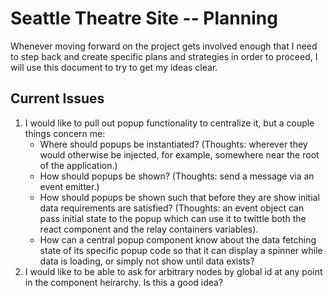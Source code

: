 # Seattle Theatre Site -- Planning

Whenever moving forward on the project gets involved enough that I need to step back and create specific plans and strategies in order to proceed, I will use this document to try to get my ideas clear.

## Current Issues

1. I would like to pull out popup functionality to centralize it, but a couple things concern me:
   - Where should popups be instantiated? (Thoughts: wherever they would otherwise be injected, for example, somewhere near the root of the application.)
   - How should popups be shown? (Thoughts: send a message via an event emitter.)
   - How should popups be shown such that before they are show initial data requirements are satisfied? (Thoughts: an event object can pass initial state to the popup which can use it to twittle both the react component and the relay containers variables).
   - How can a central popup component know about the data fetching state of its specific popup code so that it can display a spinner while data is loading, or simply not show until data exists?
2. I would like to be able to ask for arbitrary nodes by global id at any point in the component heirarchy. Is this a good idea?
